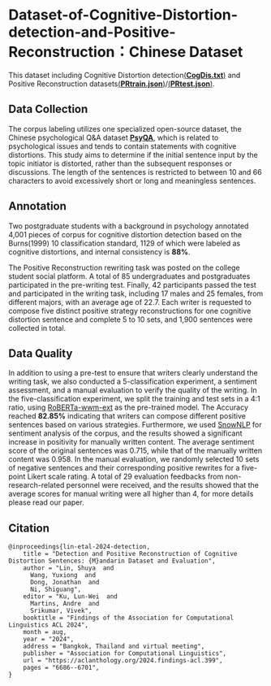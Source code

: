# Dataset-of-Cognitive-Distortion-detection-and-Positive-Reconstruction：Chinese Dataset 

This dataset including Cognitive Distortion detection[(**CogDis.txt**)](https://github.com/405200144/Dataset-of-Cognitive-Distortion-detection-and-Positive-Reconstruction/blob/main/CogDis.txt) and Positive Reconstruction datasets[(**PRtrain.json**)](https://github.com/405200144/Dataset-of-Cognitive-Distortion-detection-and-Positive-Reconstruction/blob/main/PRtrain.json)/[(**PRtest.json**)](https://github.com/405200144/Dataset-of-Cognitive-Distortion-detection-and-Positive-Reconstruction/blob/main/PRtest.json).

## Data Collection
The corpus labeling utilizes one specialized open-source dataset, the Chinese psychological Q&A dataset [**PsyQA**](https://github.com/thu-coai/PsyQA), which is related to psychological issues and tends to contain statements with cognitive distortions.
This study aims to determine if the initial sentence input by the topic initiator is distorted, rather than the subsequent responses or discussions. The length of the sentences is restricted to between 10 and 66 characters to avoid excessively short or long and meaningless sentences.

## Annotation
Two postgraduate students with a background in psychology annotated 4,001 pieces of corpus for cognitive distortion detection based on the Burns(1999) 10 classification standard, 1129 of which were labeled as cognitive distortions, and internal consistency is **88%**.

The Positive Reconstruction rewriting task was posted on the college student social platform. A total of 85 undergraduates and postgraduates participated in the pre-writing test. Finally, 42 participants passed the test and participated in the writing task, including 17 males and 25 females, from different majors, with an average age of 22.7. Each writer is requested to compose five distinct positive strategy reconstructions for one cognitive distortion sentence and complete 5 to 10 sets, and 1,900 sentences were collected in total.

## Data Quality
In addition to using a pre-test to ensure that writers clearly understand the writing task, we also conducted a 5-classification experiment, a sentiment assessment, and a manual evaluation to verify the quality of the writing. In the five-classification experiment, we split the training and test sets in a 4:1 ratio, using [RoBERTa-wwm-ext](https://github.com/ymcui/Chinese-BERT-wwm) as the pre-trained model. The Accuracy reached **82.85\%** indicating that writers can compose different positive sentences based on various strategies. Furthermore, we used [SnowNLP](https://github.com/isnowfy/snownlp) for sentiment analysis of the corpus, and the results showed a significant increase in positivity for manually written content. The average sentiment score of the original sentences was 0.715, while that of the manually written content was 0.958. In the manual evaluation, we randomly selected 10 sets of negative sentences and their corresponding positive rewrites for a five-point Likert scale rating. A total of 29 evaluation feedbacks from non-research-related personnel were received, and the results showed that the average scores for manual writing were all higher than 4, for more details please read our paper.

## Citation
```
@inproceedings{lin-etal-2024-detection,
    title = "Detection and Positive Reconstruction of Cognitive Distortion Sentences: {M}andarin Dataset and Evaluation",
    author = "Lin, Shuya  and
      Wang, Yuxiong  and
      Dong, Jonathan  and
      Ni, Shiguang",
    editor = "Ku, Lun-Wei  and
      Martins, Andre  and
      Srikumar, Vivek",
    booktitle = "Findings of the Association for Computational Linguistics ACL 2024",
    month = aug,
    year = "2024",
    address = "Bangkok, Thailand and virtual meeting",
    publisher = "Association for Computational Linguistics",
    url = "https://aclanthology.org/2024.findings-acl.399",
    pages = "6686--6701",
}
```
